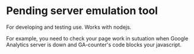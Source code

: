 Pending server emulation tool 
==============

For developing and testing use. Works with nodejs.

For example, you need to check your page work in sutuation when Google Analytics server is down and GA-counter's code blocks your javascript.
